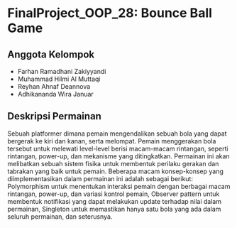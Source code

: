 # FinalProject_OOP_28: Bounce Ball Game

## Anggota Kelompok
- Farhan Ramadhani Zakiyyandi
- Muhammad Hilmi Al Muttaqi
- Reyhan Ahnaf Deannova
- Adhikananda Wira Januar

## Deskripsi Permainan
Sebuah platformer dimana pemain mengendalikan sebuah bola yang dapat bergerak ke kiri dan kanan, serta melompat. Pemain menggerakan bola tersebut untuk melewati level-level berisi macam-macam rintangan, seperti rintangan, power-up, dan mekanisme yang ditingkatkan. Permainan ini akan melibatkan sebuah sistem fisika untuk membentuk perilaku gerakan dan tabrakan yang baik untuk pemain. Beberapa macam konsep-konsep yang diimplementasikan dalam permainan ini adalah sebagai berikut: Polymorphism untuk menentukan interaksi pemain dengan berbagai macam rintangan, power-up, dan variasi kontrol pemain, Observer pattern untuk membentuk notifikasi yang dapat melakukan update terhadap nilai dalam permainan, Singleton untuk memastikan hanya satu bola yang ada dalam seluruh permainan, dan seterusnya.
